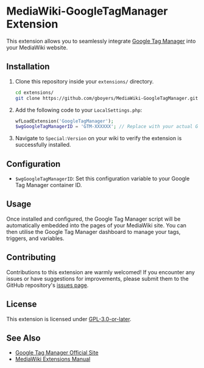 # MediaWiki-GoogleTagManager Extension

This extension allows you to seamlessly integrate [Google Tag Manager](https://tagmanager.google.com/) into your MediaWiki website.

## Installation

1. Clone this repository inside your `extensions/` directory.
    ```bash
    cd extensions/
    git clone https://github.com/gboyers/MediaWiki-GoogleTagManager.git GoogleTagManager
    ```

2. Add the following code to your `LocalSettings.php`:
    ```php
    wfLoadExtension('GoogleTagManager');
    $wgGoogleTagManagerID = 'GTM-XXXXXX'; // Replace with your actual Google Tag Manager ID
    ```

3. Navigate to `Special:Version` on your wiki to verify the extension is successfully installed.

## Configuration

- `$wgGoogleTagManagerID`: Set this configuration variable to your Google Tag Manager container ID.

## Usage

Once installed and configured, the Google Tag Manager script will be automatically embedded into the pages of your MediaWiki site. You can then utilise the Google Tag Manager dashboard to manage your tags, triggers, and variables.

## Contributing

Contributions to this extension are warmly welcomed! If you encounter any issues or have suggestions for improvements, please submit them to the GitHub repository's [issues page](https://github.com/gboyers/MediaWiki-GoogleTagManager/issues).

## License

This extension is licensed under [GPL-3.0-or-later](https://www.gnu.org/licenses/gpl-3.0.html).

## See Also

- [Google Tag Manager Official Site](https://tagmanager.google.com/)
- [MediaWiki Extensions Manual](https://www.mediawiki.org/wiki/Manual:Extensions)
